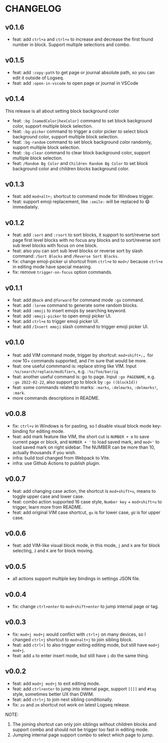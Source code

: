 # CHANGELOG

## v0.1.6

- feat: add `ctrl+a` and `ctrl+x` to increase and decrease the first found number in block. Support multiple selections and combo.

## v0.1.5

- feat: add `:copy-path` to get page or journal absolute path, so you can edit it outside of Logseq.
- feat: add `:open-in-vscode` to open page or journal in VSCode

## v0.1.4

This release is all about setting block background color

- feat: `:bg [namedColor|hexColor]` command to set block background color, support multiple block selection.
- feat: `:bg-picker` command to trigger a color picker to select block background color, support multiple block selection.
- feat: `:bg-random` command to set block background color randomly, support multiple block selection.
- feat: `:bg-clear` command to clear block background color, support multiple block selection.
- feat: `/Random Bg Color` and `Children Random Bg Color` to set block background color and children blocks background color.

## v0.1.3

- feat: add `mod+alt+;` shortcut to command mode for Windows trigger.
- feat: support emoji replacement, like `:smile:` will be replaced to 😄 immediately.

## v0.1.2

- feat: add `:sort` and `:rsort` to sort blocks, it support to sort/reverse sort page first level blocks with no focus any blocks and to sort/reverse sort sub level blocks with focus on one block.
- feat: also you can sort sub level blocks or reverse sort by slash command: `/Sort Blocks` and `/Reverse Sort Blocks`.
- fix: change emoji-picker ui shortcut from `ctrl+e` to `mod+/` because `ctrl+e` in editing mode have special meaning.
- fix: remove `trigger-on-focus` option commands.

## v0.1.1

- feat: add `@back` and `@forward` for command mode `:go` command.
- feat: add `:lorem` command to generate some random blocks.
- feat: add `:emoji` to insert emojis by searching keyword.
- feat: add `:emoji-picker` to open emoji picker UI.
- feat: add `ctrl+e` to trigger emoji picker UI.
- feat: add `/Insert emoji` slash command to trigger emoji picker UI.

## v0.1.0

- feat: add VIM command mode, trigger by shortcut: `mod+shift+;`，for now 10+ commands supported, and I'm sure that would be more.
- feat: one useful commmand is: replace string like VIM. Input `:%s/search/replace/modifiers`, e.g. `:%s/foo/bar/ig`
- feat: another useful command is: go to page. Input `:go PAGENAME`, e.g. `:go 2022-02-22`, also support go to block by `:go ((blockId))`
- feat: some commands related to marks: `:marks`, `:delmarks`, `:delmarks!`, `:mark`.
- more commands descriptions in README.

## v0.0.8

- fix: `ctrl+v` in Windows is for pasting, so I disable visual block mode key-binding for editing mode.
- feat: add mark feature like VIM, the short cut is `NUMBER + m` to save current page or block, and `NUMBER + '` to load saved mark, and `mod+'` to load saved mark on right sidebar. The NUMBER can be more than 10, actually thousands if you wish.
- infra: build tool changed from Webpack to Vite.
- infra: use Github Actions to publish plugin.

## v0.0.7

- feat: add changing case action, the shortcut is `mod+shift+u`, means to toggle upper case and lower case.
- feat: combo action supported 16 case style, `Number key` + `mod+shift+u` to trigger, learn more from README.
- feat: add original VIM case shortcut, `gu` is for lower case, `gU` is for upper case.

## v0.0.6

- feat: add VIM-like visual block mode, in this mode, `j` and `k` are for block selecting, `J` and `K` are for block moving.

## v0.0.5

- all actions support multiple key bindings in settings JSON file.

## v0.0.4

- fix: change `ctrl+enter` to `mod+shift+enter` to jump internal page or tag.

## v0.0.3

- fix: `mod+j mod+j` would conflict with `ctrl+j` on many devices, so I changed `ctrl+j` shortcut to `mod+alt+j` to join sibling block.
- feat: add `ctrl+[` to also trigger exiting editing mode, but still have `mod+j mod+j`.
- feat: add `a` to enter insert mode, but still have `i` do the same thing.

## v0.0.2

- feat: add `mod+j mod+j` to exit editing mode.
- feat: add `ctrl+enter` to jump into internal page, support `[[]]` and `#tag` style, sometimes better UX than DWIM.
- feat: add `ctrl+j` to join next sibling conditionally.
- fix: `zo` and `zm` shortcut not work on latest Logseq release.

NOTE:

1. The joining shortcut can only join siblings without children blocks and support combo and should not be trigger too fast in editing mode.
2. Jumping internal page support combo to select which page to jump.
